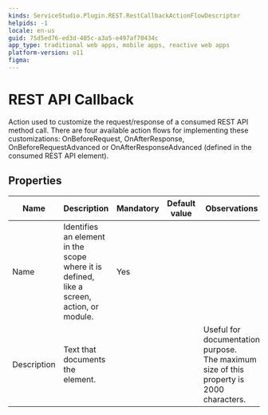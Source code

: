 ```yaml
---
kinds: ServiceStudio.Plugin.REST.RestCallbackActionFlowDescriptor
helpids: -1
locale: en-us
guid: 75d5ed76-ed3d-405c-a3a5-e497af70434c
app_type: traditional web apps, mobile apps, reactive web apps
platform-version: o11
figma:
---
```


# REST API Callback

Action used to customize the request/response of a consumed REST API method call. There are four available action flows for implementing these customizations: OnBeforeRequest, OnAfterResponse, OnBeforeRequestAdvanced or OnAfterResponseAdvanced (defined in the consumed REST API element).  

## Properties

<table markdown="1">
<thead>
<tr>
<th>Name</th>
<th>Description</th>
<th>Mandatory</th>
<th>Default value</th>
<th>Observations</th>
</tr>
</thead>
<tbody>
<tr>
<td title="Name">Name</td>
<td>Identifies an element in the scope where it is defined, like a screen, action, or module.</td>
<td>Yes</td>
<td></td>
<td></td>
</tr>
<tr>
<td title="Description">Description</td>
<td>Text that documents the element.</td>
<td></td>
<td></td>
<td>Useful for documentation purpose.<br/>The maximum size of this property is 2000 characters.</td>
</tr>
</tbody>
</table>

